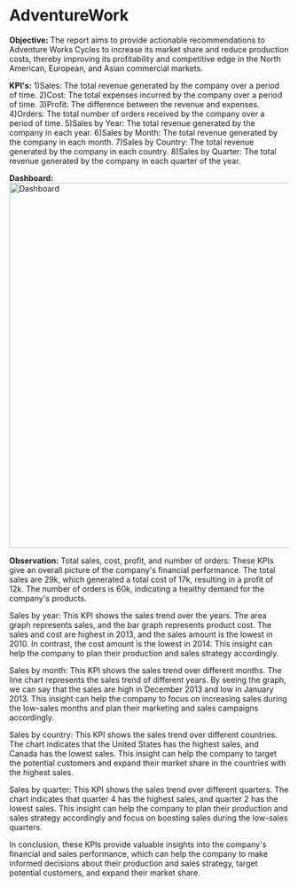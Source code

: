 # AdventureWork

**Objective:**
The report aims to provide actionable recommendations to Adventure Works Cycles to increase its market share and reduce production costs, thereby improving its profitability and competitive edge in the North American, European, and Asian commercial markets.

**KPI's:**
1)Sales: The total revenue generated by the company over a period of time.
2)Cost: The total expenses incurred by the company over a period of time.
3)Profit: The difference between the revenue and expenses.
4)Orders: The total number of orders received by the company over a period of time.
5)Sales by Year: The total revenue generated by the company in each year.
6)Sales by Month: The total revenue generated by the company in each month.
7)Sales by Country: The total revenue generated by the company in each country.
8)Sales by Quarter: The total revenue generated by the company in each quarter of the year.

**Dashboard:**
<img width="659" alt="Dashboard" src="https://user-images.githubusercontent.com/112420165/232520544-7006a9dd-d9f9-4225-b5f7-88fe6f971d38.png">

**Observation:**
Total sales, cost, profit, and number of orders: These KPIs give an overall picture of the company's financial performance. The total sales are 29k, which generated a total cost of 17k, resulting in a profit of 12k. The number of orders is 60k, indicating a healthy demand for the company's products.

Sales by year: This KPI shows the sales trend over the years. The area graph represents sales, and the bar graph represents product cost. The sales and cost are highest in 2013, and the sales amount is the lowest in 2010. In contrast, the cost amount is the lowest in 2014. This insight can help the company to plan their production and sales strategy accordingly.

Sales by month: This KPI shows the sales trend over different months. The line chart represents the sales trend of different years. By seeing the graph, we can say that the sales are high in December 2013 and low in January 2013. This insight can help the company to focus on increasing sales during the low-sales months and plan their marketing and sales campaigns accordingly.

Sales by country: This KPI shows the sales trend over different countries. The chart indicates that the United States has the highest sales, and Canada has the lowest sales. This insight can help the company to target the potential customers and expand their market share in the countries with the highest sales.

Sales by quarter: This KPI shows the sales trend over different quarters. The chart indicates that quarter 4 has the highest sales, and quarter 2 has the lowest sales. This insight can help the company to plan their production and sales strategy accordingly and focus on boosting sales during the low-sales quarters.

In conclusion, these KPIs provide valuable insights into the company's financial and sales performance, which can help the company to make informed decisions about their production and sales strategy, target potential customers, and expand their market share.
